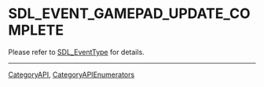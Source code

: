 # SDL_EVENT_GAMEPAD_UPDATE_COMPLETE

Please refer to [SDL_EventType](SDL_EventType) for details.

----
[CategoryAPI](CategoryAPI), [CategoryAPIEnumerators](CategoryAPIEnumerators)

